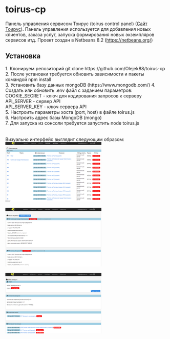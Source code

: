 # toirus-cp
Панель управления сервисом Тоирус (toirus control panel) (<a href="http://toirus.ru">Сайт Тоирус</a>). 
Панель управления используется для добавления новых клиентов, заказа услуг, запуска формирования новых экземпляров сервисов итд.
Проект создан в Netbeans 8.2 (https://netbeans.org/)
<h2>Установка</h2>
1. Клонируем репозиторий git clone https://github.com/Olejek88/toirus-cp<br/>
2. После установки требуется обновить зависимости и пакеты командой npm install<br/>
3. Установить базу данных mongoDB (https://www.mongodb.com/)
4. Создать или обновить .env файл с заданием параметров:<br/>
COOKIE_SECRET - ключ для кодирования запросов к серверу<br/>
API_SERVER - сервер API<br/>
API_SERVER_KEY - ключ сервера API<br/>
5. Настроить параметры хоста (port, host) в файле toirus.js<br/>
6. Настроить адрес базы MongoDB (mongo)<br/>
7. Для запуска из сонсоли требуется запустить node toirus.js<br/>
<br/><br/>
Визуально интерфейс выглядит следующим образом:<br/>
<img width="300px" src="public/images/Screen1.jpg" />
<br/><br/>
<img width="300px" src="public/images/Screen2.jpg" />
<br/><br/>
<img width="300px" src="public/images/Screen3.jpg" />
